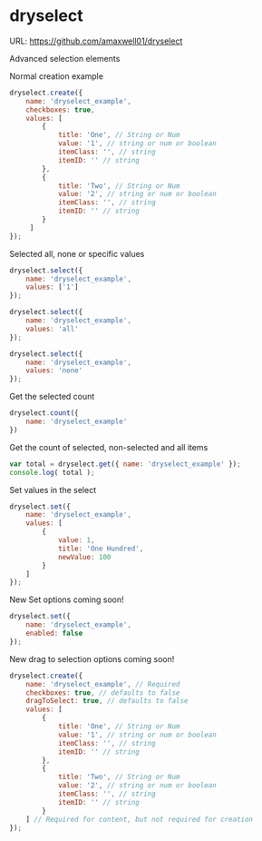 dryselect
=========

URL: https://github.com/amaxwell01/dryselect

Advanced selection elements

Normal creation example
```javascript
dryselect.create({
    name: 'dryselect_example',
    checkboxes: true,
    values: [
        {
            title: 'One', // String or Num
            value: '1', // string or num or boolean
            itemClass: '', // string
            itemID: '' // string
        },
        {
            title: 'Two', // String or Num
            value: '2', // string or num or boolean
            itemClass: '', // string
            itemID: '' // string
        }
     ]
});
```

Selected all, none or specific values
```javascript
dryselect.select({
    name: 'dryselect_example',
    values: ['1']
});

dryselect.select({
    name: 'dryselect_example',
    values: 'all'
});

dryselect.select({
    name: 'dryselect_example',
    values: 'none'
});
```

Get the selected count
```javascript
dryselect.count({
    name: 'dryselect_example'
})
```

Get the count of selected, non-selected and all items
```javascript
var total = dryselect.get({ name: 'dryselect_example' });
console.log( total );
```

Set values in the select
```javascript
dryselect.set({
    name: 'dryselect_example',
    values: [
        {
            value: 1,
            title: 'One Hundred',
            newValue: 100
        }
    ]
});
```

New Set options coming soon!
```javascript
dryselect.set({
    name: 'dryselect_example',
    enabled: false
});
```

New drag to selection options coming soon!
```javascript
dryselect.create({
    name: 'dryselect_example', // Required
    checkboxes: true, // defaults to false
    dragToSelect: true, // defaults to false
    values: [
        {
            title: 'One', // String or Num
            value: '1', // string or num or boolean
            itemClass: '', // string
            itemID: '' // string
        },
        {
            title: 'Two', // String or Num
            value: '2', // string or num or boolean
            itemClass: '', // string
            itemID: '' // string
        }
    ] // Required for content, but not required for creation
});
```
